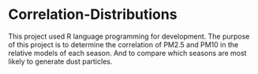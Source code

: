 # Correlation-Distributions
This project used R language programming for development. The purpose of this project is to determine the correlation of PM2.5 and PM10 in the relative models of each season. And to compare which seasons are most likely to generate dust particles.
